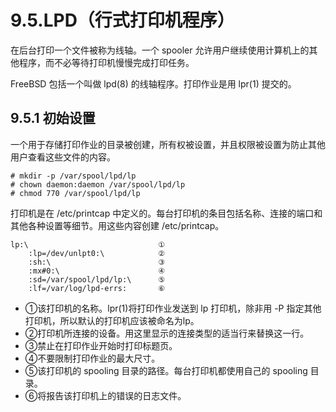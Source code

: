 # 9.5.LPD（行式打印机程序）

在后台打印一个文件被称为线轴。一个 spooler 允许用户继续使用计算机上的其他程序，而不必等待打印机慢慢完成打印任务。

FreeBSD 包括一个叫做 lpd(8) 的线轴程序。打印作业是用 lpr(1) 提交的。

## 9.5.1 初始设置

一个用于存储打印作业的目录被创建，所有权被设置，并且权限被设置为防止其他用户查看这些文件的内容。
```
# mkdir -p /var/spool/lpd/lp
# chown daemon:daemon /var/spool/lpd/lp
# chmod 770 /var/spool/lpd/lp
```
打印机是在 /etc/printcap 中定义的。每台打印机的条目包括名称、连接的端口和其他各种设置等细节。用这些内容创建 /etc/printcap。

```
lp:\				             ①
	:lp=/dev/unlpt0:\	         ②
	:sh:\			             ③
	:mx#0:\			             ④
	:sd=/var/spool/lpd/lp:\	     ⑤
	:lf=/var/log/lpd-errs:	     ⑥
```

- ①该打印机的名称。lpr(1)将打印作业发送到 lp 打印机，除非用 -P 指定其他打印机，所以默认的打印机应该被命名为lp。
- ②打印机所连接的设备。用这里显示的连接类型的适当行来替换这一行。
- ③禁止在打印作业开始时打印标题页。
- ④不要限制打印作业的最大尺寸。
- ⑤该打印机的 spooling 目录的路径。每台打印机都使用自己的 spooling 目录。
- ⑥将报告该打印机上的错误的日志文件。

